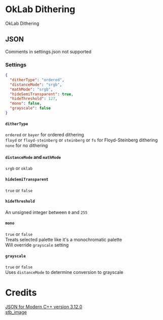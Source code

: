 
# OkLab Dithering
OkLab Dithering

## JSON
Comments in settings.json not supported

### Settings

```json
{
  "ditherType": "ordered",
  "distanceMode": "srgb",
  "mathMode": "srgb",
  "hideSemiTransparent": true,
  "hideThreshold": 127,
  "mono": false,
  "grayscale": false
}
```

#### `ditherType`
`ordered` or `bayer` for ordered dithering  
`floyd` or `floyd-steinberg` or `steinberg` or `fs` for Floyd-Steinberg dithering  
`none` for no dithering

#### `distanceMode` and `mathMode`
`srgb` or `oklab`

#### `hideSemiTransparent`
`true` or `false`

#### `hideThreshold`
An unsigned integer between `0` and `255`  

#### `mono`
`true` or `false`  
Treats selected palette like it's a monochromatic palette  
Will override `grayscale` setting

#### `grayscale`
`true` or `false`  
Uses `distanceMode` to determine conversion to grayscale

# Credits
[JSON for Modern C++ version 3.12.0](https://github.com/nlohmann/json/releases/tag/v3.12.0)  
[stb_image](https://github.com/nothings/stb) 
